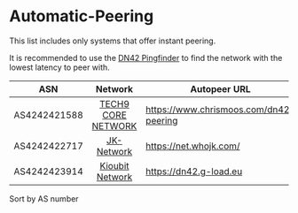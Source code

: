 # Automatic-Peering

This list includes only systems that offer instant peering.

It is recommended to use the [DN42 Pingfinder](https://dn42.us/peers/) to find the network with the lowest latency to peer with.

ASN           | Network  | Autopeer URL |
:------------:|:--------:|--------------|
AS4242421588 | [TECH9 CORE NETWORK](https://www.chrismoos.com/dn42-peering/) |https://www.chrismoos.com/dn42-peering |
AS4242422717 | [JK-Network](https://net.whojk.com/) | https://net.whojk.com/ |
AS4242423914 | [Kioubit Network](https://dn42.g-load.eu) |https://dn42.g-load.eu|

Sort by AS number
